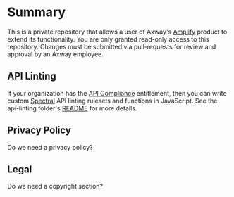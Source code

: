 # Summary

This is a private repository that allows a user of Axway's
[Amplify](https://docs.axway.com/bundle/amplify-central/page/docs/overview/index.html)
product to extend its functionality. You are only granted read-only access to this repository.
Changes must be submitted via pull-requests for review and approval by an Axway employee.

## API Linting

If your organization has the
[API Compliance](https://docs.axway.com/bundle/amplify-central/page/docs/manage_compliance/index.html)
entitlement, then you can write custom [Spectral](https://docs.stoplight.io/docs/spectral/) API linting
rulesets and functions in JavaScript. See the api-linting folder's [README](./api-linting/README.md) for
more details.

## Privacy Policy

Do we need a privacy policy?

## Legal

Do we need a copyright section?
